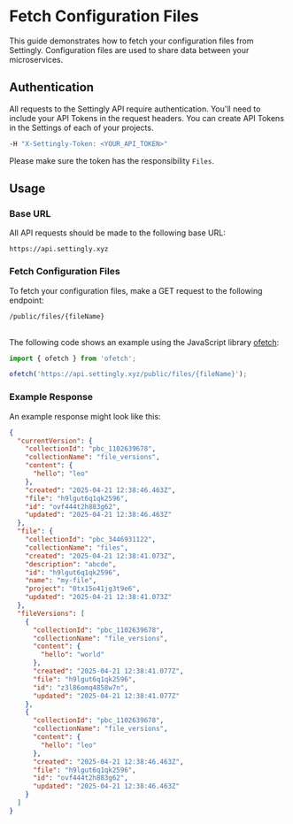 # Fetch Configuration Files

This guide demonstrates how to fetch your configuration files from Settingly. Configuration files are used to share data between your microservices.

## Authentication

All requests to the Settingly API require authentication. You'll need to include your API Tokens in the request headers. You can create API Tokens in the Settings of each of your projects.

```sh
-H "X-Settingly-Token: <YOUR_API_TOKEN>"
```

Please make sure the token has the responsibility `Files`.

## Usage

### Base URL

All API requests should be made to the following base URL:

```
https://api.settingly.xyz
```

### Fetch Configuration Files

To fetch your configuration files, make a GET request to the following endpoint:

```
/public/files/{fileName}
```

<br />
The following code shows an example using the JavaScript library <a href="https://github.com/unjs/ofetch" target="_blank">ofetch</a>:

```js
import { ofetch } from 'ofetch';

ofetch('https://api.settingly.xyz/public/files/{fileName}');
```

### Example Response

An example response might look like this:

```json
{
  "currentVersion": {
    "collectionId": "pbc_1102639678",
    "collectionName": "file_versions",
    "content": {
      "hello": "leo"
    },
    "created": "2025-04-21 12:38:46.463Z",
    "file": "h9lgut6q1qk2596",
    "id": "ovf444t2h883g62",
    "updated": "2025-04-21 12:38:46.463Z"
  },
  "file": {
    "collectionId": "pbc_3446931122",
    "collectionName": "files",
    "created": "2025-04-21 12:38:41.073Z",
    "description": "abcde",
    "id": "h9lgut6q1qk2596",
    "name": "my-file",
    "project": "0tx15o41jg3t9e6",
    "updated": "2025-04-21 12:38:41.073Z"
  },
  "fileVersions": [
    {
      "collectionId": "pbc_1102639678",
      "collectionName": "file_versions",
      "content": {
        "hello": "world"
      },
      "created": "2025-04-21 12:38:41.077Z",
      "file": "h9lgut6q1qk2596",
      "id": "z3l86omq4858w7n",
      "updated": "2025-04-21 12:38:41.077Z"
    },
    {
      "collectionId": "pbc_1102639678",
      "collectionName": "file_versions",
      "content": {
        "hello": "leo"
      },
      "created": "2025-04-21 12:38:46.463Z",
      "file": "h9lgut6q1qk2596",
      "id": "ovf444t2h883g62",
      "updated": "2025-04-21 12:38:46.463Z"
    }
  ]
}
```

